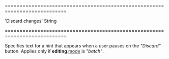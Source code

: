 <!--**
/*-------------------------------------------
    Auto-generated file. Do not modify.
-------------------------------------------

**-->
===========================================================================
<!--default-->'Discard changes'<!--/default-->
<!--type-->String<!--/type-->
===========================================================================

<!--shortDescription-->
Specifies text for a hint that appears when a user pauses on the *"Discard"* button. Applies only if **editing**.[mode]({basewidgetpath}/Configuration/editing/#mode) is *"batch"*.
<!--/shortDescription-->

<!--fullDescription-->

<!--/fullDescription-->